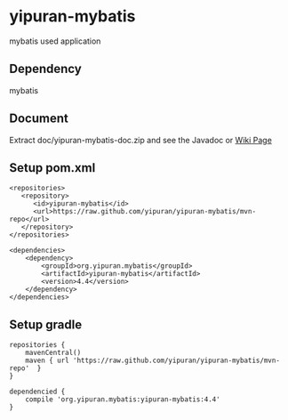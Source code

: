 # yipuran-mybatis
mybatis used application

## Dependency
mybatis

## Document
Extract doc/yipuran-mybatis-doc.zip and see the Javadoc
or [Wiki Page](../../wiki)

## Setup pom.xml
```
<repositories>
   <repository>
      <id>yipuran-mybatis</id>
      <url>https://raw.github.com/yipuran/yipuran-mybatis/mvn-repo</url>
   </repository>
</repositories>

<dependencies>
    <dependency>
        <groupId>org.yipuran.mybatis</groupId>
        <artifactId>yipuran-mybatis</artifactId>
        <version>4.4</version>
    </dependency>
</dependencies>
```


## Setup gradle
```
repositories {
    mavenCentral()
    maven { url 'https://raw.github.com/yipuran/yipuran-mybatis/mvn-repo'  }
}

dependencied {
    compile 'org.yipuran.mybatis:yipuran-mybatis:4.4'
}
```
